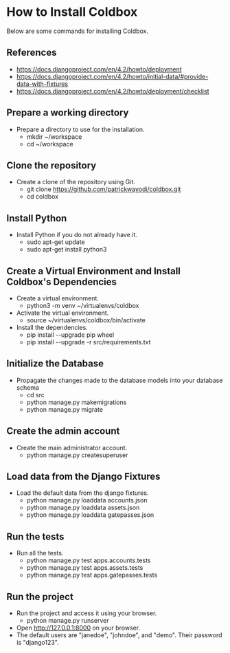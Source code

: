 How to Install Coldbox
======================


Below are some commands for installing Coldbox.


## References

* https://docs.djangoproject.com/en/4.2/howto/deployment
* https://docs.djangoproject.com/en/4.2/howto/initial-data/#provide-data-with-fixtures
* https://docs.djangoproject.com/en/4.2/howto/deployment/checklist


## Prepare a working directory

* Prepare a directory to use for the installation.
    - mkdir ~/workspace
    - cd ~/workspace


## Clone the repository

* Create a clone of the repository using Git.
    - git clone https://github.com/patrickwayodi/coldbox.git
    - cd coldbox


## Install Python

* Install Python if you do not already have it.
    - sudo apt-get update
    - sudo apt-get install python3


## Create a Virtual Environment and Install Coldbox's Dependencies

* Create a virtual environment.
    - python3 -m venv ~/virtualenvs/coldbox
* Activate the virtual environment.
    - source ~/virtualenvs/coldbox/bin/activate
* Install the dependencies.
    - pip install --upgrade pip wheel
    - pip install --upgrade -r src/requirements.txt


## Initialize the Database

* Propagate the changes made to the database models into your database schema
    - cd src
    - python manage.py makemigrations
    - python manage.py migrate


## Create the admin account

* Create the main administrator account.
    - python manage.py createsuperuser


## Load data from the Django Fixtures

* Load the default data from the django fixtures.
    - python manage.py loaddata accounts.json
    - python manage.py loaddata assets.json
    - python manage.py loaddata gatepasses.json


## Run the tests

* Run all the tests.
    - python manage.py test apps.accounts.tests
    - python manage.py test apps.assets.tests
    - python manage.py test apps.gatepasses.tests


## Run the project

* Run the project and access it using your browser.
    - python manage.py runserver
* Open http://127.0.0.1:8000 on your browser.
* The default users are "janedoe", "johndoe", and "demo". Their password is "django123".
